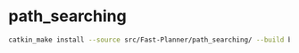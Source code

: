 # path_searching

```bash
catkin_make install --source src/Fast-Planner/path_searching/ --build build/path_searching/
```
